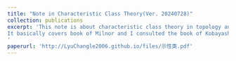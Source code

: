 ```yaml
---
title: "Note in Characteristic Class Theory(Ver. 20240728)"
collection: publications
excerpt: 'This note is about characteristic class theory in topology and differential geometry. <br>
It basically covers book of Milnor and I consulted the book of Kobayashi on complex vector bundle and book on index theorem by Zhang Weiping for the differential geometry part.
'
paperurl: 'http://LyuChangle2006.github.io/files/示性类.pdf'
---
```

